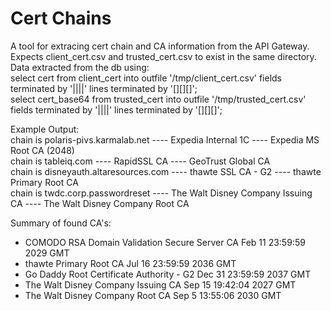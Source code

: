 # Cert Chains
 
A tool for extracing cert chain and CA information from the API Gateway.  
Expects client_cert.csv and trusted_cert.csv to exist in the same directory.  
Data extracted from the db using:  
select cert from client_cert into outfile '/tmp/client_cert.csv' fields terminated by '||||' lines terminated by '[][][]';  
select cert_base64 from trusted_cert into outfile '/tmp/trusted_cert.csv' fields terminated by '||||' lines terminated by '[][][]';  

Example Output:  
chain is polaris-pivs.karmalab.net ---- Expedia Internal 1C ---- Expedia MS Root CA (2048)  
chain is tableiq.com ---- RapidSSL CA ---- GeoTrust Global CA   
chain is disneyauth.altaresources.com ---- thawte SSL CA - G2 ---- thawte Primary Root CA  
chain is twdc.corp.passwordreset ---- The Walt Disney Company Issuing CA ---- The Walt Disney Company Root CA  

Summary of found CA's:  
- COMODO RSA Domain Validation Secure Server CA Feb 11 23:59:59 2029 GMT  
- thawte Primary Root CA Jul 16 23:59:59 2036 GMT  
- Go Daddy Root Certificate Authority - G2 Dec 31 23:59:59 2037 GMT  
- The Walt Disney Company Issuing CA Sep 15 19:42:04 2027 GMT  
- The Walt Disney Company Root CA Sep  5 13:55:06 2030 GMT  
